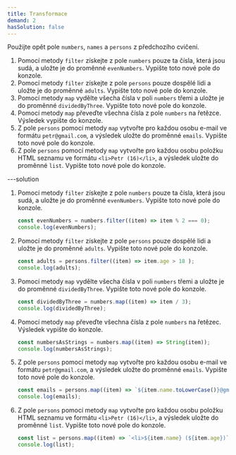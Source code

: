 ```yaml
---
title: Transformace
demand: 2
hasSolution: false
---
```


Použijte opět pole `numbers`, `names` a `persons` z předchozího cvičení.

1. Pomocí metody `filter` získejte z pole `numbers` pouze ta čísla, která jsou sudá, a uložte je do proměnné `evenNumbers`. Vypište toto nové pole do konzole.
1. Pomocí metody `filter` získejte z pole `persons` pouze dospělé lidi a uložte je do proměnné `adults`. Vypište toto nové pole do konzole.
1. Pomocí metody `map` vydělte všecha čísla v poli `numbers` třemi a uložte je do proměnné `dividedByThree`. Vypište toto nové pole do konzole.
1. Pomocí metody `map` převeďte všechna čísla z pole `numbers` na řetězce. Výsledek vypište do konzole.
1. Z pole `persons` pomocí metody `map` vytvořte pro každou osobu e-mail ve formátu `petr@gmail.com`, a výsledek uložte do proměnné `emails`. Vypište toto nové pole do konzole.
1. Z pole `persons` pomocí metody `map` vytvořte pro každou osobu položku HTML seznamu ve formátu `<li>Petr (16)</li>`, a výsledek uložte do proměnné `list`. Vypište toto nové pole do konzole.

---solution

1. Pomocí metody `filter` získejte z pole `numbers` pouze ta čísla, která jsou sudá, a uložte je do proměnné `evenNumbers`. Vypište toto nové pole do konzole.
    ```js
    const evenNumbers = numbers.filter((item) => item % 2 === 0);
    console.log(evenNumbers);
    ```

1. Pomocí metody `filter` získejte z pole `persons` pouze dospělé lidi a uložte je do proměnné `adults`. Vypište toto nové pole do konzole.
    ```js
    const adults = persons.filter((item) => item.age > 18 );
    console.log(adults);
    ```

1. Pomocí metody `map` vydělte všecha čísla v poli `numbers` třemi a uložte je do proměnné `dividedByThree`. Vypište toto nové pole do konzole.
    ```js
    const dividedByThree = numbers.map((item) => item / 3);
    console.log(dividedByThree);
    ```

1. Pomocí metody `map` převeďte všechna čísla z pole `numbers` na řetězec. Výsledek vypište do konzole.
    ```js
    const numbersAsStrings = numbers.map((item) => String(item));
    console.log(numbersAsStrings);
    ```

1. Z pole `persons` pomocí metody `map` vytvořte pro každou osobu e-mail ve formátu `petr@gmail.com`, a výsledek uložte do proměnné `emails`. Vypište toto nové pole do konzole.
    ```js
    const emails = persons.map((item) => `${item.name.toLowerCase()}@gmail.com`);
    console.log(emails);
    ```

1. Z pole `persons` pomocí metody `map` vytvořte pro každou osobu položku HTML seznamu ve formátu `<li>Petr (16)</li>`, a výsledek uložte do proměnné `list`. Vypište toto nové pole do konzole.
    ```js
    const list = persons.map((item) => `<li>${item.name} (${item.age})`);
    console.log(list);
    ```